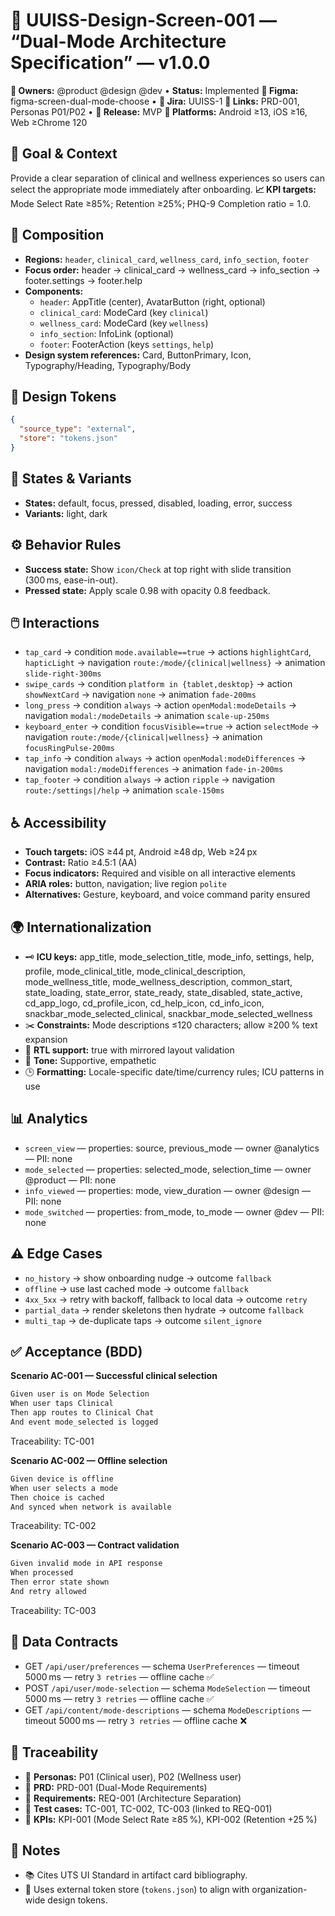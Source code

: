 # 🧭 UUISS-Design-Screen-001 — “Dual-Mode Architecture Specification” — v1.0.0

**👥 Owners:** @product @design @dev • **Status:** Implemented
**🎨 Figma:** figma-screen-dual-mode-choose • **📌 Jira:** UUISS-1
**🔗 Links:** PRD-001, Personas P01/P02 • **🚀 Release:** MVP
**🧩 Platforms:** Android ≥13, iOS ≥16, Web ≥Chrome 120

## 🎯 Goal & Context

Provide a clear separation of clinical and wellness experiences so users can select the appropriate mode immediately after onboarding.
**📈 KPI targets:** Mode Select Rate ≥85%; Retention ≥25%; PHQ-9 Completion ratio = 1.0.

## 🧱 Composition

- **Regions:** `header`, `clinical_card`, `wellness_card`, `info_section`, `footer`
- **Focus order:** header → clinical_card → wellness_card → info_section → footer.settings → footer.help
- **Components:**
  - `header`: AppTitle (center), AvatarButton (right, optional)
  - `clinical_card`: ModeCard (key `clinical`)
  - `wellness_card`: ModeCard (key `wellness`)
  - `info_section`: InfoLink (optional)
  - `footer`: FooterAction (keys `settings`, `help`)
- **Design system references:** Card, ButtonPrimary, Icon, Typography/Heading, Typography/Body

## 🎨 Design Tokens

```json
{
  "source_type": "external",
  "store": "tokens.json"
}
```

## 🔀 States & Variants

- **States:** default, focus, pressed, disabled, loading, error, success
- **Variants:** light, dark

## ⚙️ Behavior Rules

- **Success state:** Show `icon/Check` at top right with slide transition (300 ms, ease-in-out).
- **Pressed state:** Apply scale 0.98 with opacity 0.8 feedback.

## 🖱️ Interactions

- `tap_card` → condition `mode.available==true` → actions `highlightCard`, `hapticLight` → navigation `route:/mode/{clinical|wellness}` → animation `slide-right-300ms`
- `swipe_cards` → condition `platform in {tablet,desktop}` → action `showNextCard` → navigation `none` → animation `fade-200ms`
- `long_press` → condition `always` → action `openModal:modeDetails` → navigation `modal:/modeDetails` → animation `scale-up-250ms`
- `keyboard_enter` → condition `focusVisible==true` → action `selectMode` → navigation `route:/mode/{clinical|wellness}` → animation `focusRingPulse-200ms`
- `tap_info` → condition `always` → action `openModal:modeDifferences` → navigation `modal:/modeDifferences` → animation `fade-in-200ms`
- `tap_footer` → condition `always` → action `ripple` → navigation `route:/settings|/help` → animation `scale-150ms`

## ♿ Accessibility

- **Touch targets:** iOS ≥44 pt, Android ≥48 dp, Web ≥24 px
- **Contrast:** Ratio ≥4.5:1 (AA)
- **Focus indicators:** Required and visible on all interactive elements
- **ARIA roles:** button, navigation; live region `polite`
- **Alternatives:** Gesture, keyboard, and voice command parity ensured

## 🌍 Internationalization

- 🗝️ **ICU keys:** app_title, mode_selection_title, mode_info, settings, help, profile, mode_clinical_title, mode_clinical_description, mode_wellness_title, mode_wellness_description, common_start, state_loading, state_error, state_ready, state_disabled, state_active, cd_app_logo, cd_profile_icon, cd_help_icon, cd_info_icon, snackbar_mode_selected_clinical, snackbar_mode_selected_wellness
- ✂️ **Constraints:** Mode descriptions ≤120 characters; allow ≥200 % text expansion
- 🔁 **RTL support:** true with mirrored layout validation
- 💬 **Tone:** Supportive, empathetic
- 🕒 **Formatting:** Locale-specific date/time/currency rules; ICU patterns in use

## 📊 Analytics

- `screen_view` — properties: source, previous_mode — owner @analytics — PII: none
- `mode_selected` — properties: selected_mode, selection_time — owner @product — PII: none
- `info_viewed` — properties: mode, view_duration — owner @design — PII: none
- `mode_switched` — properties: from_mode, to_mode — owner @dev — PII: none

## ⚠️ Edge Cases

- `no_history` → show onboarding nudge → outcome `fallback`
- `offline` → use last cached mode → outcome `fallback`
- `4xx_5xx` → retry with backoff, fallback to local data → outcome `retry`
- `partial_data` → render skeletons then hydrate → outcome `fallback`
- `multi_tap` → de-duplicate taps → outcome `silent_ignore`

## ✅ Acceptance (BDD)

**Scenario AC-001 — Successful clinical selection**

```txt
Given user is on Mode Selection
When user taps Clinical
Then app routes to Clinical Chat
And event mode_selected is logged
```

Traceability: TC-001

**Scenario AC-002 — Offline selection**

```txt
Given device is offline
When user selects a mode
Then choice is cached
And synced when network is available
```

Traceability: TC-002

**Scenario AC-003 — Contract validation**

```txt
Given invalid mode in API response
When processed
Then error state shown
And retry allowed
```

Traceability: TC-003

## 🔌 Data Contracts

- GET `/api/user/preferences` — schema `UserPreferences` — timeout 5000 ms — retry `3 retries` — offline cache ✅
- POST `/api/user/mode-selection` — schema `ModeSelection` — timeout 5000 ms — retry `3 retries` — offline cache ✅
- GET `/api/content/mode-descriptions` — schema `ModeDescriptions` — timeout 5000 ms — retry `3 retries` — offline cache ❌

## 🧭 Traceability

- 👤 **Personas:** P01 (Clinical user), P02 (Wellness user)
- 📄 **PRD:** PRD-001 (Dual-Mode Requirements)
- 📌 **Requirements:** REQ-001 (Architecture Separation)
- 🧪 **Test cases:** TC-001, TC-002, TC-003 (linked to REQ-001)
- 🎯 **KPIs:** KPI-001 (Mode Select Rate ≥85 %), KPI-002 (Retention +25 %)

## 📝 Notes

- 📚 Cites UTS UI Standard in artifact card bibliography.
- 🎨 Uses external token store (`tokens.json`) to align with organization-wide design tokens.

